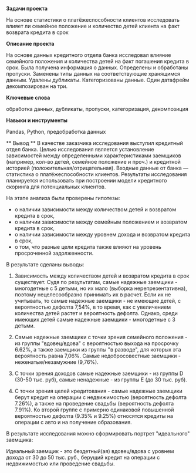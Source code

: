 **Задачи проекта**

На основе статистики о платёжеспособности клиентов исследовать влияет ли семейное положение и количество детей клиента на факт возврата кредита в срок

**Описание проекта**

На основе данных кредитного отдела банка исследовал влияние семейного положения и
количества детей на факт погашения кредита в срок. Была получена информация о
данных. Определены и обработаны пропуски. Заменены типы данных на соответствующие
хранящимся данным. Удалены дубликаты. Категоризованы данные. Один датафрейм декомпозирован на три.

**Ключевые слова**

обработка данных, дубликаты, пропуски, категоризация, декомпозиция

**Навыки и инструменты**

Pandas, Python, предобработка данных

** Вывод **
 В качестве заказчика исследования выступил кредитный отдел банка. Целью исследования является установление зависимостей между определенными характеристиками заемщиков (например, кол-во детей, семейное положение и проч.) и кредитной историей (положительная/отрицательная). Входные данные от банка — статистика о платёжеспособности клиентов.
Результаты исследования планируется использовать при построении модели кредитного скоринга для потенциальных клиентов.

На этапе анализа были проверены гипотезы:
- о наличии зависимости между количеством детей и возвратом кредита в срок,
- о наличии зависимости между семейным положением и возвратом кредита в срок,
- о наличии зависимости между уровнем дохода и возвратом кредита в срок,
- о том, что разные цели кредита также влияют на уровень просроченной задолженности.


В результате сделаны выводы:

1. Зависимость между количеством детей и возвратом кредита в срок существует. Судя по результатам, самые надежные заемщики - многодетные с 5 детьми, но их мало (выборка нерепрезентативна), поэтому нецелесообразно принимать их в расчет. Если их не учитывать, то самые надежные заемщики - не имеющие детей, с вероятностью дефолта 7,54%, в то время, как с увеличением количества детей растет и вероятность дефолта. Однако, среди имеющих детей самые надежные заемщики - многодетные с 3 детьми.

2. Самые надежные заемщики с точки зрения семейного положения - из группы "вдовец/вдова" с вероятностью выхода на просрочку 6.62%, а также заемщики из группы "в разводе", для которых эта вероятность равна 7,06%. Самые недобросовестные заемщики - неженатые/незамужние (9,76%).

3. С точки зрения доходов самые надежные заемщики - из группы D (30-50 тыс. руб), самые ненадежные - из группы Е (до 30 тыс. руб).
 
4. С точки зрения целей кредитования - самые надежные заемщики берут кредит на операции с недвижимостью (вероятность дефолта 7.26%), а также на проведение свадьбы (вероятность дефолта 7.91%). Ко второй группе с примерно одинаковой повышенной вероятностью дефолта (9.35% и 9.25%) относятся кредиты на операции с авто и на получение образования.

В результате исследования можно сформировать портрет "идеального" заемщика:

Идеальный заемщик - это бездетный(ая) вдовец/вдова с уровнем дохода от 30 до 50 тыс. руб., берущий кредит на операции с недвижимостью или проведение свадьбы.